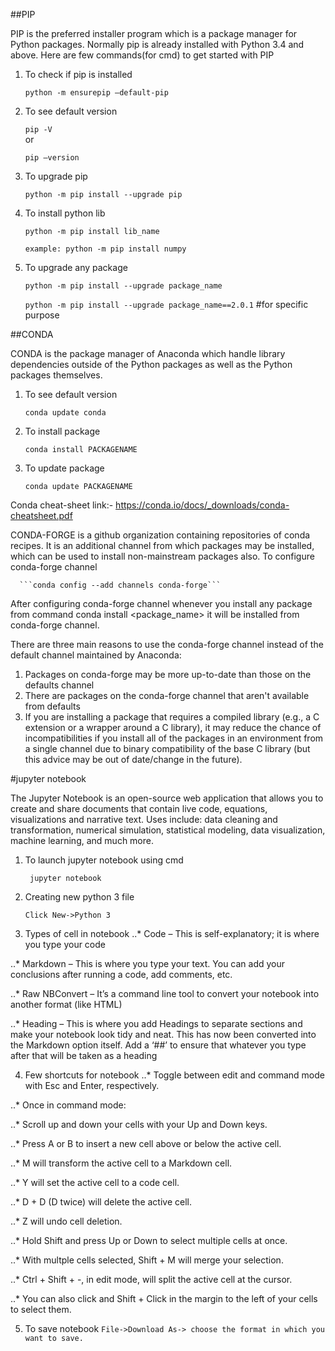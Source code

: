 ##PIP

PIP is the preferred installer program which is a package manager for Python packages.
Normally pip is already installed  with Python 3.4 and above.
Here are few commands(for cmd) to get started with PIP
1.  To check if pip is installed

      ```python -m ensurepip –default-pip```
2.	To see default version
      
      ```pip -V```  
      or
      
      ```pip –version```
3.	To upgrade pip

      ```python -m pip install --upgrade pip```
4.	To install python lib

      ```python -m pip install lib_name```
      
      ```example: python -m pip install numpy```
5.	To upgrade any package

     ```python -m pip install --upgrade package_name```
     
     ```python -m pip install --upgrade package_name==2.0.1```	#for specific purpose

##CONDA

CONDA is the package manager of Anaconda which handle library dependencies outside of the Python packages as well as the Python packages themselves.
1.	To see default version

      ```conda update conda```
2.	To install package

      ```conda install PACKAGENAME```
3.	To update package

      ```conda update PACKAGENAME```

Conda cheat-sheet link:- https://conda.io/docs/_downloads/conda-cheatsheet.pdf

CONDA-FORGE  is a github organization containing repositories of conda recipes. It is an additional channel from which packages may be installed, which can be used to install non-mainstream packages also.
To configure conda-forge channel

      ```conda config --add channels conda-forge```
After configuring conda-forge channel whenever you install any package from command conda install <package_name> it will be installed from conda-forge channel.

There are three main reasons to use the conda-forge channel instead of the default channel maintained by Anaconda:
1.	Packages on conda-forge may be more up-to-date than those on the defaults channel
2.	There are packages on the conda-forge channel that aren't available from defaults
3.	If you are installing a package that requires a compiled library (e.g., a C extension or a wrapper around a C library), it may reduce the chance of incompatibilities if you install all of the packages in an environment from a single channel due to binary compatibility of the base C library (but this advice may be out of date/change in the future).


#jupyter notebook

The Jupyter Notebook is an open-source web application that allows you to create and share documents that contain live code, equations, visualizations and narrative text. Uses include: data cleaning and transformation, numerical simulation, statistical modeling, data visualization, machine learning, and much more.
1.	To launch jupyter notebook using cmd

     ``` jupyter notebook```
      
2.	Creating new python 3 file

      ```Click New->Python 3```
      
3.  Types of cell in notebook
..*	Code – This is self-explanatory; it is where you type your code

..*	Markdown – This is where you type your text. You can add your conclusions after running a code, add comments, etc.

..*	Raw NBConvert – It’s a command line tool to convert your notebook into another format (like HTML)

..*	Heading – This is where you add Headings to separate sections and make your notebook look tidy and neat. This has now been converted into the Markdown option itself. Add a ‘##’ to ensure that whatever you type after that will be taken as a heading


4.  Few shortcuts for notebook
..*	Toggle between edit and command mode with Esc and Enter, respectively.

..*	Once in command mode:

..*	Scroll up and down your cells with your Up and Down keys.

..*	Press A or B to insert a new cell above or below the active cell.

..*	M will transform the active cell to a Markdown cell.

..*	Y will set the active cell to a code cell.

..*	D + D (D twice) will delete the active cell.

..*	Z will undo cell deletion.

..*	Hold Shift and press Up or Down to select multiple cells at once.

..*	With multple cells selected, Shift + M will merge your selection.

..*	Ctrl + Shift + -, in edit mode, will split the active cell at the cursor.

..*	You can also click and Shift + Click in the margin to the left of your cells to select them.


5.  To save notebook
      ```File->Download As-> choose the format in which you want to save.```
